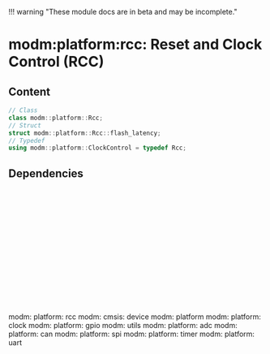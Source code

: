 !!! warning "These module docs are in beta and may be incomplete."

# modm:platform:rcc: Reset and Clock Control (RCC)



## Content

```cpp
// Class
class modm::platform::Rcc;
// Struct
struct modm::platform::Rcc::flash_latency;
// Typedef
using modm::platform::ClockControl = typedef Rcc;
```
## Dependencies

<?xml version="1.0" encoding="UTF-8" standalone="no"?>
<!DOCTYPE svg PUBLIC "-//W3C//DTD SVG 1.1//EN"
 "http://www.w3.org/Graphics/SVG/1.1/DTD/svg11.dtd">
<!-- Generated by graphviz version 2.40.1 (0)
 -->
<!-- Title: modm:platform:rcc Pages: 1 -->
<svg width="523pt" height="239pt"
 viewBox="0.00 0.00 523.00 239.00" xmlns="http://www.w3.org/2000/svg" xmlns:xlink="http://www.w3.org/1999/xlink">
<g id="graph0" class="graph" transform="scale(1 1) rotate(0) translate(4 235)">
<title>modm:platform:rcc</title>
<polygon fill="#ffffff" stroke="transparent" points="-4,4 -4,-235 519,-235 519,4 -4,4"/>
<!-- modm_platform_rcc -->
<g id="node1" class="node">
<title>modm_platform_rcc</title>
<polygon fill="#d3d3d3" stroke="#000000" stroke-width="2" points="313,-142 230,-142 230,-89 313,-89 313,-142"/>
<text text-anchor="middle" x="271.5" y="-126.8" font-family="Times,serif" font-size="14.00" fill="#000000">modm:</text>
<text text-anchor="middle" x="271.5" y="-111.8" font-family="Times,serif" font-size="14.00" fill="#000000">platform:</text>
<text text-anchor="middle" x="271.5" y="-96.8" font-family="Times,serif" font-size="14.00" fill="#000000">rcc</text>
</g>
<!-- modm_cmsis_device -->
<g id="node2" class="node">
<title>modm_cmsis_device</title>
<g id="a_node2"><a xlink:href="../modm-cmsis-device" xlink:title="modm:&#10;cmsis:&#10;device">
<polygon fill="#d3d3d3" stroke="#000000" points="65,-231 0,-231 0,-178 65,-178 65,-231"/>
<text text-anchor="middle" x="32.5" y="-215.8" font-family="Times,serif" font-size="14.00" fill="#000000">modm:</text>
<text text-anchor="middle" x="32.5" y="-200.8" font-family="Times,serif" font-size="14.00" fill="#000000">cmsis:</text>
<text text-anchor="middle" x="32.5" y="-185.8" font-family="Times,serif" font-size="14.00" fill="#000000">device</text>
</a>
</g>
</g>
<!-- modm_platform_rcc&#45;&gt;modm_cmsis_device -->
<g id="edge1" class="edge">
<title>modm_platform_rcc&#45;&gt;modm_cmsis_device</title>
<path fill="none" stroke="#000000" d="M229.983,-125.3618C189.3023,-135.7842 126.0745,-154.0314 74.5,-178 74.4023,-178.0454 74.3045,-178.091 74.2067,-178.1368"/>
<polygon fill="#000000" stroke="#000000" points="72.3539,-175.154 65.0648,-182.8429 75.5578,-181.3778 72.3539,-175.154"/>
</g>
<!-- modm_platform -->
<g id="node3" class="node">
<title>modm_platform</title>
<g id="a_node3"><a xlink:href="../modm-platform" xlink:title="modm:&#10;platform">
<polygon fill="#d3d3d3" stroke="#000000" points="161.5,-223.5 83.5,-223.5 83.5,-185.5 161.5,-185.5 161.5,-223.5"/>
<text text-anchor="middle" x="122.5" y="-208.3" font-family="Times,serif" font-size="14.00" fill="#000000">modm:</text>
<text text-anchor="middle" x="122.5" y="-193.3" font-family="Times,serif" font-size="14.00" fill="#000000">platform</text>
</a>
</g>
</g>
<!-- modm_platform_rcc&#45;&gt;modm_platform -->
<g id="edge2" class="edge">
<title>modm_platform_rcc&#45;&gt;modm_platform</title>
<path fill="none" stroke="#000000" d="M229.9952,-140.2915C209.0491,-152.8029 183.7424,-167.919 162.9463,-180.3408"/>
<polygon fill="#000000" stroke="#000000" points="161.126,-177.3512 154.3357,-185.484 164.7156,-183.3608 161.126,-177.3512"/>
</g>
<!-- modm_platform_clock -->
<g id="node4" class="node">
<title>modm_platform_clock</title>
<g id="a_node4"><a xlink:href="../modm-platform-clock" xlink:title="modm:&#10;platform:&#10;clock">
<polygon fill="#d3d3d3" stroke="#000000" points="263,-231 180,-231 180,-178 263,-178 263,-231"/>
<text text-anchor="middle" x="221.5" y="-215.8" font-family="Times,serif" font-size="14.00" fill="#000000">modm:</text>
<text text-anchor="middle" x="221.5" y="-200.8" font-family="Times,serif" font-size="14.00" fill="#000000">platform:</text>
<text text-anchor="middle" x="221.5" y="-185.8" font-family="Times,serif" font-size="14.00" fill="#000000">clock</text>
</a>
</g>
</g>
<!-- modm_platform_rcc&#45;&gt;modm_platform_clock -->
<g id="edge3" class="edge">
<title>modm_platform_rcc&#45;&gt;modm_platform_clock</title>
<path fill="none" stroke="#000000" d="M256.4984,-142.2029C251.7521,-150.6513 246.4302,-160.1243 241.3966,-169.0841"/>
<polygon fill="#000000" stroke="#000000" points="238.3376,-167.3832 236.4911,-177.8159 244.4405,-170.8118 238.3376,-167.3832"/>
</g>
<!-- modm_platform_gpio -->
<g id="node5" class="node">
<title>modm_platform_gpio</title>
<g id="a_node5"><a xlink:href="../modm-platform-gpio" xlink:title="modm:&#10;platform:&#10;gpio">
<polygon fill="#d3d3d3" stroke="#000000" points="364,-231 281,-231 281,-178 364,-178 364,-231"/>
<text text-anchor="middle" x="322.5" y="-215.8" font-family="Times,serif" font-size="14.00" fill="#000000">modm:</text>
<text text-anchor="middle" x="322.5" y="-200.8" font-family="Times,serif" font-size="14.00" fill="#000000">platform:</text>
<text text-anchor="middle" x="322.5" y="-185.8" font-family="Times,serif" font-size="14.00" fill="#000000">gpio</text>
</a>
</g>
</g>
<!-- modm_platform_rcc&#45;&gt;modm_platform_gpio -->
<g id="edge4" class="edge">
<title>modm_platform_rcc&#45;&gt;modm_platform_gpio</title>
<path fill="none" stroke="#000000" d="M280.5564,-142.2029C284.8926,-150.6513 290.1949,-160.1243 295.5821,-169.0841"/>
<polygon fill="#000000" stroke="#000000" points="292.7379,-171.1401 300.9649,-177.8159 298.6966,-167.4667 292.7379,-171.1401"/>
</g>
<!-- modm_utils -->
<g id="node6" class="node">
<title>modm_utils</title>
<g id="a_node6"><a xlink:href="../modm-utils" xlink:title="modm:&#10;utils">
<polygon fill="#d3d3d3" stroke="#000000" points="447,-223.5 382,-223.5 382,-185.5 447,-185.5 447,-223.5"/>
<text text-anchor="middle" x="414.5" y="-208.3" font-family="Times,serif" font-size="14.00" fill="#000000">modm:</text>
<text text-anchor="middle" x="414.5" y="-193.3" font-family="Times,serif" font-size="14.00" fill="#000000">utils</text>
</a>
</g>
</g>
<!-- modm_platform_rcc&#45;&gt;modm_utils -->
<g id="edge5" class="edge">
<title>modm_platform_rcc&#45;&gt;modm_utils</title>
<path fill="none" stroke="#000000" d="M313.3267,-140.8176C331.8302,-152.0978 353.8143,-165.6095 373.5,-178 374.4325,-178.5869 375.376,-179.1826 376.327,-179.7845"/>
<polygon fill="#000000" stroke="#000000" points="374.6793,-182.8848 384.9933,-185.3083 378.4418,-176.9819 374.6793,-182.8848"/>
</g>
<!-- modm_platform_gpio&#45;&gt;modm_platform_rcc -->
<g id="edge8" class="edge">
<title>modm_platform_gpio&#45;&gt;modm_platform_rcc</title>
<path fill="none" stroke="#000000" d="M313.4533,-177.8159C309.1185,-169.3691 303.817,-159.8965 298.4299,-150.9359"/>
<polygon fill="#000000" stroke="#000000" points="301.2737,-148.8792 293.047,-142.2029 295.3148,-152.5522 301.2737,-148.8792"/>
</g>
<!-- modm_platform_adc -->
<g id="node7" class="node">
<title>modm_platform_adc</title>
<g id="a_node7"><a xlink:href="../modm-platform-adc" xlink:title="modm:&#10;platform:&#10;adc">
<polygon fill="#d3d3d3" stroke="#000000" points="111,-53 28,-53 28,0 111,0 111,-53"/>
<text text-anchor="middle" x="69.5" y="-37.8" font-family="Times,serif" font-size="14.00" fill="#000000">modm:</text>
<text text-anchor="middle" x="69.5" y="-22.8" font-family="Times,serif" font-size="14.00" fill="#000000">platform:</text>
<text text-anchor="middle" x="69.5" y="-7.8" font-family="Times,serif" font-size="14.00" fill="#000000">adc</text>
</a>
</g>
</g>
<!-- modm_platform_adc&#45;&gt;modm_platform_rcc -->
<g id="edge6" class="edge">
<title>modm_platform_adc&#45;&gt;modm_platform_rcc</title>
<path fill="none" stroke="#000000" d="M111.0886,-48.9302C113.9203,-50.3373 116.7429,-51.7063 119.5,-53 152.5971,-68.5303 190.6417,-84.1717 220.3896,-95.9222"/>
<polygon fill="#000000" stroke="#000000" points="219.1524,-99.1965 229.7397,-99.5956 221.7121,-92.6813 219.1524,-99.1965"/>
</g>
<!-- modm_platform_can -->
<g id="node8" class="node">
<title>modm_platform_can</title>
<g id="a_node8"><a xlink:href="../modm-platform-can" xlink:title="modm:&#10;platform:&#10;can">
<polygon fill="#d3d3d3" stroke="#000000" points="212,-53 129,-53 129,0 212,0 212,-53"/>
<text text-anchor="middle" x="170.5" y="-37.8" font-family="Times,serif" font-size="14.00" fill="#000000">modm:</text>
<text text-anchor="middle" x="170.5" y="-22.8" font-family="Times,serif" font-size="14.00" fill="#000000">platform:</text>
<text text-anchor="middle" x="170.5" y="-7.8" font-family="Times,serif" font-size="14.00" fill="#000000">can</text>
</a>
</g>
</g>
<!-- modm_platform_can&#45;&gt;modm_platform_rcc -->
<g id="edge7" class="edge">
<title>modm_platform_can&#45;&gt;modm_platform_rcc</title>
<path fill="none" stroke="#000000" d="M200.8033,-53.2029C211.0899,-62.2673 222.715,-72.5112 233.5232,-82.0353"/>
<polygon fill="#000000" stroke="#000000" points="231.4014,-84.8305 241.2181,-88.8159 236.0293,-79.5786 231.4014,-84.8305"/>
</g>
<!-- modm_platform_spi -->
<g id="node9" class="node">
<title>modm_platform_spi</title>
<g id="a_node9"><a xlink:href="../modm-platform-spi" xlink:title="modm:&#10;platform:&#10;spi">
<polygon fill="#d3d3d3" stroke="#000000" points="313,-53 230,-53 230,0 313,0 313,-53"/>
<text text-anchor="middle" x="271.5" y="-37.8" font-family="Times,serif" font-size="14.00" fill="#000000">modm:</text>
<text text-anchor="middle" x="271.5" y="-22.8" font-family="Times,serif" font-size="14.00" fill="#000000">platform:</text>
<text text-anchor="middle" x="271.5" y="-7.8" font-family="Times,serif" font-size="14.00" fill="#000000">spi</text>
</a>
</g>
</g>
<!-- modm_platform_spi&#45;&gt;modm_platform_rcc -->
<g id="edge9" class="edge">
<title>modm_platform_spi&#45;&gt;modm_platform_rcc</title>
<path fill="none" stroke="#000000" d="M271.5,-53.2029C271.5,-61.2113 271.5,-70.1403 271.5,-78.6802"/>
<polygon fill="#000000" stroke="#000000" points="268.0001,-78.8159 271.5,-88.8159 275.0001,-78.8159 268.0001,-78.8159"/>
</g>
<!-- modm_platform_timer -->
<g id="node10" class="node">
<title>modm_platform_timer</title>
<g id="a_node10"><a xlink:href="../modm-platform-timer" xlink:title="modm:&#10;platform:&#10;timer">
<polygon fill="#d3d3d3" stroke="#000000" points="414,-53 331,-53 331,0 414,0 414,-53"/>
<text text-anchor="middle" x="372.5" y="-37.8" font-family="Times,serif" font-size="14.00" fill="#000000">modm:</text>
<text text-anchor="middle" x="372.5" y="-22.8" font-family="Times,serif" font-size="14.00" fill="#000000">platform:</text>
<text text-anchor="middle" x="372.5" y="-7.8" font-family="Times,serif" font-size="14.00" fill="#000000">timer</text>
</a>
</g>
</g>
<!-- modm_platform_timer&#45;&gt;modm_platform_rcc -->
<g id="edge10" class="edge">
<title>modm_platform_timer&#45;&gt;modm_platform_rcc</title>
<path fill="none" stroke="#000000" d="M342.1967,-53.2029C331.9101,-62.2673 320.285,-72.5112 309.4768,-82.0353"/>
<polygon fill="#000000" stroke="#000000" points="306.9707,-79.5786 301.7819,-88.8159 311.5986,-84.8305 306.9707,-79.5786"/>
</g>
<!-- modm_platform_uart -->
<g id="node11" class="node">
<title>modm_platform_uart</title>
<g id="a_node11"><a xlink:href="../modm-platform-uart" xlink:title="modm:&#10;platform:&#10;uart">
<polygon fill="#d3d3d3" stroke="#000000" points="515,-53 432,-53 432,0 515,0 515,-53"/>
<text text-anchor="middle" x="473.5" y="-37.8" font-family="Times,serif" font-size="14.00" fill="#000000">modm:</text>
<text text-anchor="middle" x="473.5" y="-22.8" font-family="Times,serif" font-size="14.00" fill="#000000">platform:</text>
<text text-anchor="middle" x="473.5" y="-7.8" font-family="Times,serif" font-size="14.00" fill="#000000">uart</text>
</a>
</g>
</g>
<!-- modm_platform_uart&#45;&gt;modm_platform_rcc -->
<g id="edge11" class="edge">
<title>modm_platform_uart&#45;&gt;modm_platform_rcc</title>
<path fill="none" stroke="#000000" d="M431.9114,-48.9302C429.0797,-50.3373 426.2571,-51.7063 423.5,-53 390.4029,-68.5303 352.3583,-84.1717 322.6104,-95.9222"/>
<polygon fill="#000000" stroke="#000000" points="321.2879,-92.6813 313.2603,-99.5956 323.8476,-99.1965 321.2879,-92.6813"/>
</g>
</g>
</svg>

